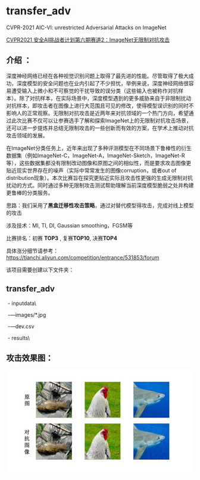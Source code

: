 # transfer_adv
CVPR-2021 AIC-VI: unrestricted Adversarial Attacks on ImageNet

[CVPR2021 安全AI挑战者计划第六期赛道2：ImageNet无限制对抗攻击](https://s.alibaba.com/challenge)

## 介绍 ： ##

深度神经网络已经在各种视觉识别问题上取得了最先进的性能。尽管取得了极大成功，深度模型的安全问题也在业内引起了不少担忧，举例来说，深度神经网络很容易遭受输入上微小和不可察觉的干扰导致的误分类（这些输入也被称作对抗样本）。除了对抗样本，在实际场景中，深度模型遇到的更多威胁来自于非限制扰动对抗样本，即攻击者在图像上进行大范围且可见的修改，使得模型误识别的同时不影响人的正常观察。无限制对抗攻击是近两年来对抗领域的一个热门方向，希望通过此次比赛不仅可以让参赛选手了解和探索ImageNet上的无限制对抗攻击场景，还可以进一步提炼并总结无限制攻击的一些创新而有效的方案，在学术上推动对抗攻击领域的发展。

在ImageNet分类任务上，近年来出现了多种评测模型在不同场景下鲁棒性的衍生数据集（例如ImageNet-C，ImageNet-A，ImageNet-Sketch，ImageNet-R等），这些数据集都没有限制改动图像和原图之间的相似性，而是要求攻击图像更贴近现实世界存在的噪声（实际中常常发生的图像corruption，或者out of distribution现象）。本次比赛旨在探究更贴近实际且攻击性更强的生成无限制对抗扰动的方式。同时通过多种无限制攻击测试帮助理解当前深度模型脆弱之处并构建更鲁棒的分类服务。

思路：我们采用了**黑盒迁移性攻击策略**，通过对替代模型得攻击，完成对线上模型的攻击

涉及技术：MI, TI, DI, Gaussian smoothing，FGSM等

比赛排名：初赛 **TOP3** , 复赛**TOP10**, 决赛**TOP4**

具体涨分细节请参考：https://tianchi.aliyun.com/competition/entrance/531853/forum

该项目需要创建以下文件夹：

## transfer_adv 

​		- inputdata\

​				-—images/*.jpg

​				-—dev.csv

​		- results\

## 攻击效果图： ##

![results_show](results_show.jpg)
